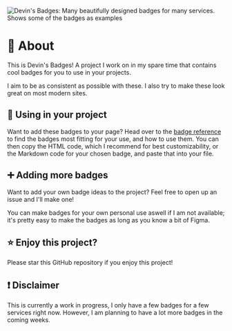 ![Devin's Badges: Many beautifully designed badges for many services. Shows some of the badges as examples](https://cdn.jsdelivr.net/npm/@intergrav/devins-badges@2/assets/branding/banner_512h.png) 

# 🏅 About

This is Devin's Badges! A project I work on in my spare time that contains cool badges for you to use in your projects.

I aim to be as consistent as possible with these. I also try to make these look great on most modern sites.

## 📰 Using in your project

Want to add these badges to your page? Head over to the [badge reference](https://intergrav.github.io/devins-badges/badges/) to find the badges most fitting for your use, and how to use them. You can then copy the HTML code, which I recommend for best customizability, or the Markdown code for your chosen badge, and paste that into your file.

## ➕ Adding more badges

Want to add your own badge ideas to the project? Feel free to open up an issue and I'll make one!

You can make badges for your own personal use aswell if I am not available; it's pretty easy to make the badges as long as you know a bit of Figma.

## ⭐ Enjoy this project?

Please star this GitHub repository if you enjoy this project!

## ❗ Disclaimer

This is currently a work in progress, I only have a few badges for a few services right now. However, I am planning to have a lot more badges in the coming weeks.
